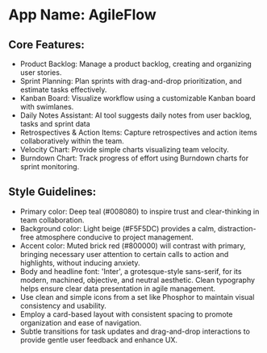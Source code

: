 # **App Name**: AgileFlow

## Core Features:

- Product Backlog: Manage a product backlog, creating and organizing user stories.
- Sprint Planning: Plan sprints with drag-and-drop prioritization, and estimate tasks effectively.
- Kanban Board: Visualize workflow using a customizable Kanban board with swimlanes.
- Daily Notes Assistant: AI tool suggests daily notes from user backlog, tasks and sprint data
- Retrospectives & Action Items: Capture retrospectives and action items collaboratively within the team.
- Velocity Chart: Provide simple charts visualizing team velocity.
- Burndown Chart: Track progress of effort using Burndown charts for sprint monitoring.

## Style Guidelines:

- Primary color: Deep teal (#008080) to inspire trust and clear-thinking in team collaboration.
- Background color: Light beige (#F5F5DC) provides a calm, distraction-free atmosphere conducive to project management.
- Accent color: Muted brick red (#800000) will contrast with primary, bringing necessary user attention to certain calls to action and highlights, without inducing anxiety.
- Body and headline font: 'Inter', a grotesque-style sans-serif, for its modern, machined, objective, and neutral aesthetic. Clean typography helps ensure clear data presentation in agile management.
- Use clean and simple icons from a set like Phosphor to maintain visual consistency and usability.
- Employ a card-based layout with consistent spacing to promote organization and ease of navigation.
- Subtle transitions for task updates and drag-and-drop interactions to provide gentle user feedback and enhance UX.